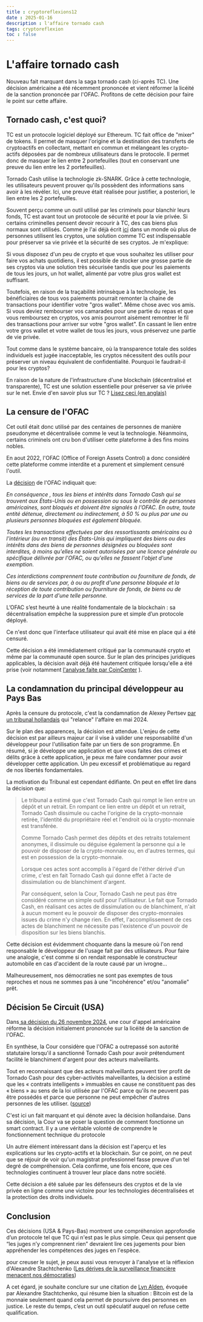 ```yaml
---
title : cryptoreflexions12
date : 2025-01-16
description : l'affaire tornado cash
tags: cryptoreflexion
toc : false 
--- 
```

# L'affaire tornado cash 

Nouveau fait marquant dans la saga tornado cash (ci-après TC). Une décision américaine a été récemment prononcée et vient réformer la licéité de la sanction prononcée par l'OFAC. Profitons de cette décision pour faire le point sur cette affaire. 
## Tornado cash, c'est quoi? 

TC est un protocole logiciel déployé sur Ethereum. TC fait office de "mixer" de tokens. Il permet de masquer l'origine et la destination des transferts de cryptoactifs en collectant, mettant en commun et mélangeant les crypto-actifs déposées par de nombreux utilisateurs dans le protocole.  Il permet donc de masquer le lien entre 2 portefeuilles (tout en conservant une preuve du lien entre les 2 portefeuilles). 

Tornado Cash utilise la technologie zk-SNARK. Grâce à cette technologie, les utilisateurs peuvent prouver qu'ils possèdent des informations sans avoir à les révéler. Ici, une preuve était réalisée pour justifier, a posteriori, le lien entre les 2 portefeuilles.

Souvent perçu comme un outil utilisé par les criminels pour blanchir leurs fonds, TC est avant tout un protocole de sécurité et pour la vie privée. Si certains criminelles pensent devoir recourir à TC, des cas biens plus normaux sont utilisés. Comme je l'ai déjà écrit [ici](https://cryptobelgique.substack.com/p/vie-privee-et-crypto-actifs-le-mariage) dans un monde où plus de personnes utilisent les cryptos, une solution comme TC est indispensable pour préserver sa vie privée et la sécurité de ses cryptos. Je m'explique: 

Si vous disposez d'un peu de crypto et que vous souhaitez les utiliser pour faire vos achats quotidiens, il est possible de stocker une grosse partie de ses cryptos via une solution très sécurisée tandis que pour les paiements de tous les jours, un hot wallet, alimenté par votre plus gros wallet est suffisant. 

Toutefois, en raison de la traçabilité intrinsèque à la technologie, les bénéficiaires de tous vos paiements pourrait remonter la chaine de transactions pour identifier votre "gros wallet". Même chose avec vos amis. Si vous deviez rembourser vos camarades pour une partie du repas et que vous remboursez en cryptos, vos amis pourront aisément remontrer le fil des transactions pour arriver sur votre "gros wallet". En cassant le lien entre votre gros wallet et votre wallet de tous les jours, vous préservez une partie de vie privée. 

Tout comme dans le système bancaire, où la transparence totale des soldes individuels est jugée inacceptable, les cryptos nécessitent des outils pour préserver un niveau équivalent de confidentialité. Pourquoi le faudrait-il pour les cryptos?

En raison de la nature de l'infrastructure d'une blockchain (décentralisé et transparente), TC est une solution essentielle pour préserver sa vie privée sur le net. Envie d'en savoir plus sur TC ? [Lisez ceci (en anglais)](https://www.coincenter.org/education/advanced-topics/how-does-tornado-cash-work/)
## La censure de l'OFAC

Cet outil était donc utilisé par des centaines de personnes de manière pseudonyme et décentralisée comme le veut la technologie. Néanmoins, certains criminels ont cru bon d'utiliser cette plateforme à des fins moins nobles. 

En aout 2022, l'OFAC (Office of Foreign Assets Control) a donc considéré cette plateforme comme interdite et a purement et simplement censuré l'outil. 

La [décision](https://home.treasury.gov/news/press-releases/jy0916) de l'OFAC indiquait que: 

*En conséquence , tous les biens et intérêts dans Tornado Cash qui se trouvent aux États-Unis ou en possession ou sous le contrôle de personnes américaines, sont bloqués et doivent être signalés à l'OFAC. En outre, toute entité détenue, directement ou indirectement, à 50 % ou plus par une ou plusieurs personnes bloquées est également bloquée.* 

*Toutes les transactions effectuées par des ressortissants américains ou à l'intérieur (ou en transit) des États-Unis qui impliquent des biens ou des intérêts dans des biens de personnes désignées ou bloquées sont interdites, à moins qu'elles ne soient autorisées par une licence générale ou spécifique délivrée par l'OFAC, ou qu'elles ne fassent l'objet d'une exemption.* 

*Ces interdictions comprennent toute contribution ou fourniture de fonds, de biens ou de services par, à ou au profit d'une personne bloquée et la réception de toute contribution ou fourniture de fonds, de biens ou de services de la part d'une telle personne.*

L’OFAC s’est heurté à une réalité fondamentale de la blockchain : sa décentralisation empêche la suppression pure et simple d’un protocole déployé.
  
Ce n'est donc que l'interface utilisateur qui avait été mise en place qui a été censuré. 
   
Cette décision a été immédiatement critiqué par la communauté crypto et même par la communauté open source. Sur le plan des principes juridiques applicables, la décision avait déjà été hautement critiquée lorsqu'elle a été prise (voir notamment [l'analyse faite par CoinCenter](https://www.coincenter.org/analysis-what-is-and-what-is-not-a-sanctionable-entity-in-the-tornado-cash-case/) ).

## La condamnation du principal développeur au Pays Bas

Après la censure du protocole, c'est la condamnation de Alexey Pertsev [par un tribunal hollandais](https://media.licdn.com/dms/document/media/v2/D561FAQEdjUtensqQvA/feedshare-document-pdf-analyzed/feedshare-document-pdf-analyzed/0/1715725175903?e=1736985600&v=beta&t=f4QSNR43MUHO5i1LgxNMisnwtq8wbpeyD3NuCDXOI24) qui "relance" l'affaire en mai 2024. 

Sur le plan des apparences, la décision est attendue. L'enjeu de cette décision est par ailleurs majeur car il vise à valider une responsabilité d'un développeur pour l'utilisation faite par un tiers de son programme. En résumé, si je développe une application et que vous faites des crimes et délits grâce à cette application, je peux me faire condamner pour avoir développer cette application. Un peu excessif et problématique au regard de nos libertés fondamentales.

La motivation du Tribunal est cependant édifiante. On peut en effet lire dans la décision que: 

>Le tribunal a estimé que c'est Tornado Cash qui rompt le lien entre un dépôt et un retrait. En rompant ce lien entre un dépôt et un retrait, Tornado Cash dissimule ou cache l'origine de la crypto-monnaie retirée, l'identité du propriétaire réel et l'endroit où la crypto-monnaie est transférée. 
>
>Comme Tornado Cash permet des dépôts et des retraits totalement anonymes, il dissimule ou déguise également la personne qui a le pouvoir de disposer de la crypto-monnaie ou, en d'autres termes, qui est en possession de la crypto-monnaie. 
>
>Lorsque ces actes sont accomplis à l'égard de l'éther dérivé d'un crime, c'est en fait Tornado Cash qui donne effet à l'acte de dissimulation ou de blanchiment d'argent. 
>
>Par conséquent, selon la Cour, Tornado Cash ne peut pas être considéré comme un simple outil pour l'utilisateur. Le fait que Tornado Cash, en réalisant ces actes de dissimulation ou de blanchiment, n'ait à aucun moment eu le pouvoir de disposer des crypto-monnaies issues du crime n'y change rien. En effet, l'accomplissement de ces actes de blanchiment ne nécessite pas l'existence d'un pouvoir de disposition sur les biens blanchis.

Cette décision est évidemment choquante dans la mesure où l'on rend responsable le développeur de l'usage fait par des utilisateurs. Pour faire une analogie, c'est comme si on rendait responsable le constructeur automobile en cas d'accident de la route causé par un ivrogne... 

Malheureusement, nos démocraties ne sont pas exemptes de tous reproches et nous ne sommes pas à une "incohérence" et/ou "anomalie" prêt.

## Décision 5e Circuit (USA)

Dans[ sa décision du 26 novembre 2024](https://www.ca5.uscourts.gov/opinions/pub/23/23-50669-CV0.pdf), une cour d'appel américaine réforme la décision initialement prononcée sur la licéité de la sanction de l'OFAC. 

 En synthèse, la Cour considère que l'OFAC a outrepassé son autorité statutaire lorsqu'il a sanctionné Tornado Cash pour avoir prétendument facilité le blanchiment d'argent pour des acteurs malveillants. 
 
 Tout en reconnaissant que des acteurs malveillants peuvent tirer profit de Tornado Cash pour des cyber-activités malveillantes, la décision a estimé que les « contrats intelligents » immuables en cause ne constituent pas des « biens » au sens de la loi utilisée par l'OFAC parce qu'ils ne peuvent pas être possédés et parce que personne ne peut empêcher d'autres personnes de les utiliser. ([source](https://www.gtlaw.com/en/insights/2024/12/fifth-circuit-rejects-ofac-sanction-of-tornado-cash-crypto-code))

C'est ici un fait marquant et qui dénote avec la décision hollandaise. Dans sa décision, la Cour va se poser la question de comment fonctionne un smart contract. Il y a une véritable volonté de comprendre le fonctionnement technique du protocole 

Un autre élément intéressant dans la décision est l'aperçu et les explications sur les crypto-actifs et la blockchain. Sur ce point, on ne peut que se réjouir de voir qu'un magistrat professionnel fasse preuve d'un tel degré de compréhension. Cela confirme, une fois encore, que ces technologies continuent à trouver leur place dans notre société. 

Cette décision a été saluée par les défenseurs des cryptos et de la vie privée en ligne comme une victoire pour les technologies décentralisées et la protection des droits individuels.
## Conclusion

Ces décisions (USA & Pays-Bas) montrent une compréhension approfondie d’un protocole tel que TC qui n'est pas le plus simple. Ceux qui pensent que “les juges n’y comprennent rien” devraient lire ces jugements pour bien appréhender les compétences des juges en l'espèce.

pour creuser le sujet, je peux aussi vous renvoyer à l'analyse et la réflexion d'Alexandre Stachtchenko ([Les dérives de la surveillance financière menacent nos démocraties](https://medium.com/@AlexStach/les-d%C3%A9rives-de-la-surveillance-financi%C3%A8re-menacent-nos-d%C3%A9mocraties-323fbdc1ccbf))

A cet égard, je souhaite conclure sur une citation de [Lyn Alden](https://twitter.com/LynAldenContact/status/1784304037430456383), évoquée par Alexandre Stachtchenko, qui résume bien la situation : Bitcoin est de la monnaie seulement quand cela permet de poursuivre des personnes en justice. Le reste du temps, c’est un outil spéculatif auquel on refuse cette qualification.
